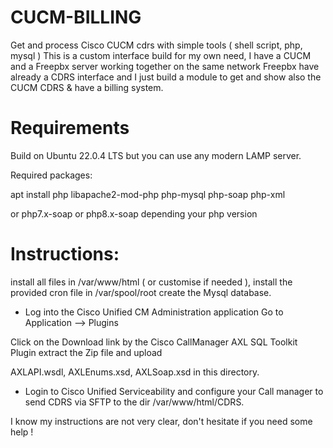 # CUCM-BILLING
Get and process Cisco CUCM cdrs with simple tools ( shell script, php, mysql )
This is a custom interface build for my own need, I have a CUCM and a Freepbx server working together on the same network
Freepbx have already a CDRS interface and I just build a module to get and show also the CUCM CDRS & have a billing system.

# Requirements

Build on Ubuntu 22.0.4 LTS but you can use any modern LAMP server.

Required packages:

apt install php libapache2-mod-php php-mysql php-soap php-xml

or php7.x-soap or php8.x-soap depending your php version

# Instructions:
install all files in /var/www/html ( or customise if needed ), install the provided cron file in /var/spool/root
create the Mysql database.

- Log into the Cisco Unified CM Administration application Go to Application --> Plugins

Click on the Download link by the Cisco CallManager AXL SQL Toolkit Plugin extract the Zip file and upload

AXLAPI.wsdl, AXLEnums.xsd, AXLSoap.xsd in this directory.

- Login to Cisco Unified Serviceability and configure your Call manager to send CDRS via SFTP to the dir /var/www/html/CDRS.

I know my instructions are not very clear, don't hesitate if you need some help !
